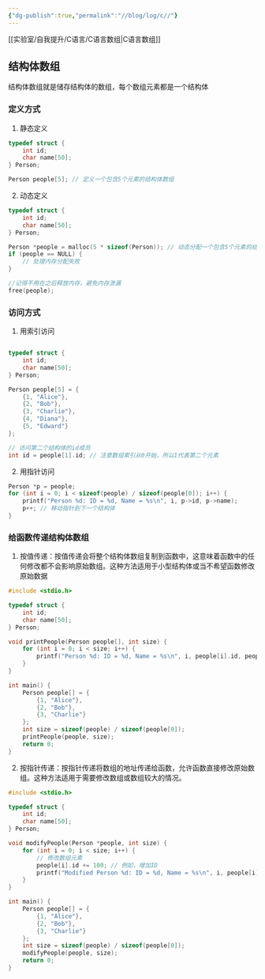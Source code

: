 ```yaml
---
{"dg-publish":true,"permalink":"//blog/log/c//"}
---
```


[[实验室/自我提升/C语言/C语言数组\|C语言数组]]

## 结构体数组
结构体数组就是储存结构体的数组，每个数组元素都是一个结构体
### 定义方式
1. 静态定义
~~~c
typedef struct {
    int id;
    char name[50];
} Person;

Person people[5]; // 定义一个包含5个元素的结构体数组
~~~
2. 动态定义
~~~c
typedef struct {
    int id;
    char name[50];
} Person;

Person *people = malloc(5 * sizeof(Person)); // 动态分配一个包含5个元素的结构体数组
if (people == NULL) {
    // 处理内存分配失败
}

//记得不用在之后释放内存，避免内存泄漏
free(people);
~~~
### 访问方式
1. 用索引访问
~~~c

typedef struct {
    int id;
    char name[50];
} Person;

Person people[5] = {
    {1, "Alice"},
    {2, "Bob"},
    {3, "Charlie"},
    {4, "Diana"},
    {5, "Edward"}
};

// 访问第二个结构体的id成员
int id = people[1].id; // 注意数组索引从0开始，所以1代表第二个元素
~~~
2. 用指针访问
~~~c
Person *p = people;
for (int i = 0; i < sizeof(people) / sizeof(people[0]); i++) {
    printf("Person %d: ID = %d, Name = %s\n", i, p->id, p->name);
    p++; // 移动指针到下一个结构体
}
~~~

### 给函数传递结构体数组
1. 按值传递：按值传递会将整个结构体数组复制到函数中，这意味着函数中的任何修改都不会影响原始数组。这种方法适用于小型结构体或当不希望函数修改原始数据
~~~c
#include <stdio.h>

typedef struct {
    int id;
    char name[50];
} Person;

void printPeople(Person people[], int size) {
    for (int i = 0; i < size; i++) {
        printf("Person %d: ID = %d, Name = %s\n", i, people[i].id, people[i].name);
    }
}

int main() {
    Person people[] = {
        {1, "Alice"},
        {2, "Bob"},
        {3, "Charlie"}
    };
    int size = sizeof(people) / sizeof(people[0]);
    printPeople(people, size);
    return 0;
}

~~~
2. 按指针传递：按指针传递将数组的地址传递给函数，允许函数直接修改原始数组。这种方法适用于需要修改数组或数组较大的情况。
~~~c
#include <stdio.h>

typedef struct {
    int id;
    char name[50];
} Person;

void modifyPeople(Person *people, int size) {
    for (int i = 0; i < size; i++) {
        // 修改数组元素
        people[i].id += 100; // 例如，增加ID
        printf("Modified Person %d: ID = %d, Name = %s\n", i, people[i].id, people[i].name);
    }
}

int main() {
    Person people[] = {
        {1, "Alice"},
        {2, "Bob"},
        {3, "Charlie"}
    };
    int size = sizeof(people) / sizeof(people[0]);
    modifyPeople(people, size);
    return 0;
}

~~~


